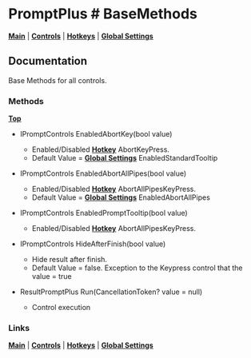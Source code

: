 # PromptPlus # BaseMethods

[**Main**](index.md#help) | 
[**Controls**](index.md#apis) |
[**Hotkeys**](index.md#hotkeys) |
[**Global Settings**](index.md#global-settings)

## Documentation
Base Methods for all controls.

### Methods
[**Top**](#promptplus--basemethods)

- IPromptControls<T> EnabledAbortKey(bool value)
    - Enabled/Disabled [**Hotkey**](index.md#hotkeys) AbortKeyPress.
	- Default Value = [**Global Settings**](index.md#global-settings) EnabledStandardTooltip

- IPromptControls<T> EnabledAbortAllPipes(bool value)
    - Enabled/Disabled [**Hotkey**](index.md#global-settings) AbortAllPipesKeyPress.
	- Default Value = [**Global Settings**](index.md#global-settings) EnabledAbortAllPipes

- IPromptControls<T> EnabledPromptTooltip(bool value)
	- Enabled/Disabled [**Hotkey**](index.md#global-settings) AbortAllPipesKeyPress.

- IPromptControls<T> HideAfterFinish(bool value)
    - Hide result after finish.
	- Default Value = false. Exception to the Keypress control that the value = true

- ResultPromptPlus<T> Run(CancellationToken? value = null)
	- Control execution

### Links
[**Main**](index.md#help) | 
[**Controls**](index.md#apis) |
[**Hotkeys**](index.md#hotkeys) |
[**Global Settings**](index.md#global-settings)



